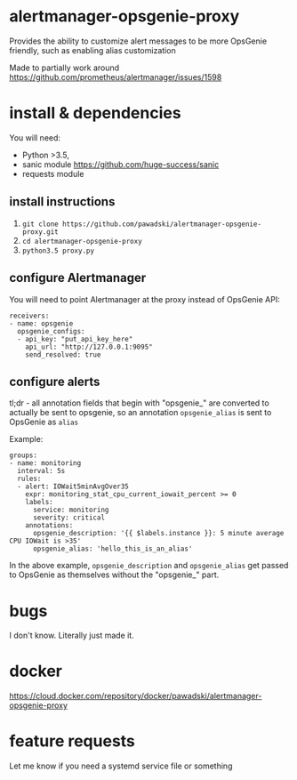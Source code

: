 # alertmanager-opsgenie-proxy

Provides the ability to customize alert messages to be more OpsGenie friendly, such as enabling alias customization

Made to partially work around https://github.com/prometheus/alertmanager/issues/1598

# install & dependencies

You will need:
- Python >3.5,
- sanic module https://github.com/huge-success/sanic
- requests module

## install instructions

1. `git clone https://github.com/pawadski/alertmanager-opsgenie-proxy.git`
2. `cd alertmanager-opsgenie-proxy`
3. `python3.5 proxy.py`

## configure Alertmanager

You will need to point Alertmanager at the proxy instead of OpsGenie API:

```
receivers:
- name: opsgenie
  opsgenie_configs:
  - api_key: "put_api_key_here"
    api_url: "http://127.0.0.1:9095"
    send_resolved: true
```

## configure alerts

tl;dr - all annotation fields that begin with "opsgenie_" are converted to actually be sent to opsgenie, so an annotation `opsgenie_alias` is sent to OpsGenie as `alias`

Example:

```
groups:
- name: monitoring
  interval: 5s
  rules:
  - alert: IOWait5minAvgOver35
    expr: monitoring_stat_cpu_current_iowait_percent >= 0
    labels:
      service: monitoring
      severity: critical
    annotations:
      opsgenie_description: '{{ $labels.instance }}: 5 minute average CPU IOWait is >35'
      opsgenie_alias: 'hello_this_is_an_alias'
```

In the above example, `opsgenie_description` and `opsgenie_alias` get passed to OpsGenie as themselves without the "opsgenie_" part.

# bugs

I don't know. Literally just made it.

# docker

https://cloud.docker.com/repository/docker/pawadski/alertmanager-opsgenie-proxy

# feature requests

Let me know if you need a systemd service file or something
